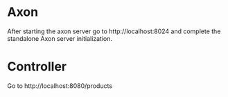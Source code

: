# Axon

After starting the axon server go to
http://localhost:8024 and complete the standalone Axon server initialization.

# Controller

Go to
http://localhost:8080/products